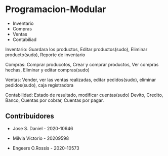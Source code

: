# Programacion-Modular
- Inventario
- Compras 
- Ventas
- Contabiliad

Inventario: Guardara los productos, Editar productos(sudo), Eliminar producto(sudo), Reporte de inventario

Compras: Comprar producotos, Crear y comprar productos, Ver compras hechas, Eliminar y editar compras(sudo)

Ventas: Vender, ver las ventas realizadas, editar pedidos(sudo), eliminar pedidos(sudo), caja registradora

Contabilidad: Estado de resultado, modificar cuentas(sudo) Devito, Credito, Banco, Cuentas por cobrar, Cuentas por pagar.

## Contribuidores
* Jose S. Daniel - 2020-10646

* Milvia Victorio - 20209598

* Engeers O.Rossis - 2020-10573
